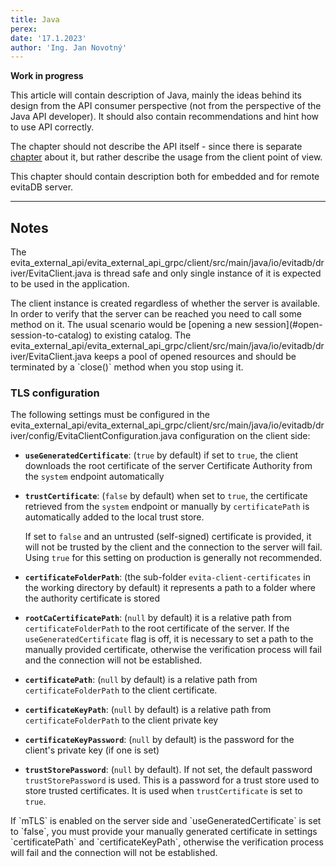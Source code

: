```yaml
---
title: Java
perex:
date: '17.1.2023'
author: 'Ing. Jan Novotný'
---
```


**Work in progress**

This article will contain description of Java, mainly the ideas behind its design from the API consumer perspective
(not from the perspective of the Java API developer). It should also contain recommendations and hint how to use
API correctly.

The chapter should not describe the API itself - since there is separate [chapter](../api/api.md) about it, but rather
describe the usage from the client point of view.

This chapter should contain description both for embedded and for remote evitaDB server.

****************************************************************

## Notes

The <SourceClass>evita_external_api/evita_external_api_grpc/client/src/main/java/io/evitadb/driver/EvitaClient.java</SourceClass>
is thread safe and only single instance of it is expected to be used in the application.

<Note type="info">
The client instance is created regardless of whether the server is available. In order to verify that the server can be
reached you need to call some method on it. The usual scenario would be [opening a new session](#open-session-to-catalog)
to existing <Term location="docs/user/en/index.md">catalog</Term>.
</Note>

<Note type="warning">
The <SourceClass>evita_external_api/evita_external_api_grpc/client/src/main/java/io/evitadb/driver/EvitaClient.java</SourceClass>
keeps a pool of opened resources and should be terminated by a `close()` method when you stop using it.  
</Note>

### TLS configuration

The following settings must be configured in the
<SourceClass>evita_external_api/evita_external_api_grpc/client/src/main/java/io/evitadb/driver/config/EvitaClientConfiguration.java</SourceClass>
configuration on the client side:

- **`useGeneratedCertificate`**: (`true` by default) if set to `true`, the client downloads the root certificate of
  the server Certificate Authority from the `system` endpoint automatically
- **`trustCertificate`**: (`false` by default) when set to `true`, the certificate retrieved from the `system`
  endpoint or manually by `certificatePath` is automatically added to the local trust store.

  If set to `false` and an untrusted (self-signed) certificate is provided, it will not be trusted by the client and
  the connection to the server will fail. Using `true` for this setting on production is generally not recommended.
- **`certificateFolderPath`**: (the sub-folder `evita-client-certificates` in the working directory by default)
  it represents a path to a folder where the authority certificate is stored
- **`rootCaCertificatePath`**: (`null` by default) it is a relative path from `certificateFolderPath` to the root
  certificate of the server. If the `useGeneratedCertificate` flag is off, it is necessary to set a path to
  the manually provided certificate, otherwise the verification process will fail and the connection will not be
  established.
- **`certificatePath`**: (`null` by default) is a relative path from `certificateFolderPath` to the client certificate.
- **`certificateKeyPath`**: (`null` by default) is a relative path from `certificateFolderPath` to the client private key
- **`certificateKeyPassword`**: (`null` by default) is the password for the client's private key (if one is set)
- **`trustStorePassword`**: (`null` by default). If not set, the default password `trustStorePassword` is used.
  This is a password for a trust store used to store trusted certificates. It is used when `trustCertificate` is
  set to `true`.

<Note type="warning">
If `mTLS` is enabled on the server side and `useGeneratedCertificate` is set to `false`, you must provide your
manually generated certificate in settings `certificatePath` and `certificateKeyPath`, otherwise the verification 
process will fail and the connection will not be established.
</Note>